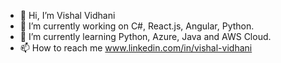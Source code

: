 - 👋 Hi, I’m Vishal Vidhani
- 🔭 I’m currently working on C#, React.js, Angular, Python.
- 🌱 I’m currently learning Python, Azure, Java and AWS Cloud.
- 📫 How to reach me www.linkedin.com/in/vishal-vidhani

<!---
VishalVidhani96/VishalVidhani96 is a ✨ special ✨ repository because its `README.md` (this file) appears on your GitHub profile.
You can click the Preview link to take a look at your changes.
--->
